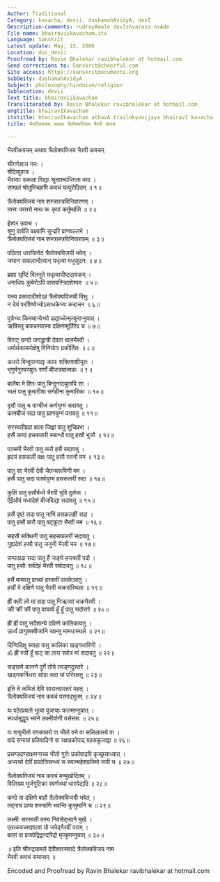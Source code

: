 ```yaml
---
Author: Traditional
Category: kavacha, devii, dashamahAvidyA, devI
Description-comments: rudrayAmale devIshvarasa.nvAde
File name: bhairaviikavacham.itx
Language: Sanskrit
Latest update: May, 15, 2006
Location: doc_devii
Proofread by: Ravin Bhalekar ravibhalekar at hotmail.com
Send corrections to: Sanskrit@cheerful.com
Site access: https://sanskritdocuments.org
SubDeity: dashamahAvidyA
Subject: philosophy/hinduism/religion
Sublocation: devii
Text title: bhairaviikavacham
Transliterated by: Ravin Bhalekar ravibhalekar at hotmail.com
engtitle: bhairavIkavacham
itxtitle: bhairavIkavacham athavA trailokyavijaya bhairavI kavacha
title: भैरवीकवचम् अथवा त्रैलोक्यविजय भैरवी कवच

---
```

  
 भैरवीकवचम् अथवा त्रैलोक्यविजय भैरवी कवचम्   
  
श्रीगणेशाय नमः ।  
श्रीदेव्युवाच ।  
भैरव्याः सकला विद्याः श्रुताश्चाधिगता मया ।  
साम्प्रतं श्रोतुमिच्छामि कवचं यत्पुरोदितम् ॥ १॥  
  
त्रैलोक्यविजयं नाम शस्त्रास्त्रविनिवारणम् ।  
त्वत्तः परतरो नाथ कः कृपां कर्तुमर्हति ॥ २॥  
  
ईश्वर उवाच ।  
श्रुणु पार्वति वक्ष्यामि सुन्दरि प्राणवल्लभे ।  
त्रैलोक्यविजयं नाम शस्त्रास्त्रविनिवारकम् ॥ ३॥  
  
पठित्वा धारयित्वेदं त्रैलोक्यविजयी भवेत् ।  
जघान सकलान्दैत्यान् यधृत्वा मधुसूदनः ॥ ४॥  
  
ब्रह्मा सृष्टिं वितनुते यधृत्वाभीष्टदायकम् ।  
धनाधिपः कुबेरोऽपि वासवस्त्रिदशेश्वरः ॥ ५॥  
  
यस्य प्रसादादीशोऽहं त्रैलोक्यविजयी विभुः ।  
न देयं परशिष्येभ्योऽसाधकेभ्यः कदाचन ॥ ६॥  
  
पुत्रेभ्यः किमथान्येभ्यो दद्याच्चेन्मृत्युमाप्नुयात् ।  
ऋषिस्तु कवचस्यास्य दक्षिणामूर्तिरेव च ॥ ७॥  
  
विराट् छन्दो जगद्धात्री देवता बालभैरवी ।  
धर्मार्थकाममोक्षेषु विनियोगः प्रकीर्तितः ॥ ८॥  
  
अधरो बिन्दुमानाद्यः कामः शक्तिशशीयुतः ।  
भृगुर्मनुस्वरयुतः सर्गो बीजत्रयात्मकः ॥ ९॥  
  
बालैषा मे शिरः पातु बिन्दुनादयुतापि सा ।  
भालं पातु कुमारीशा सर्गहीना कुमारिका ॥ १०॥  
  
दृशौ पातु च वाग्बीजं कर्णयुग्मं सदावतु ।  
कामबीजं सदा पातु घ्राणयुग्मं परावतु ॥ ११॥  
  
सरस्वतीप्रदा बाला जिह्वां पातु शुचिप्रभा ।  
हस्रैं कण्ठं हसकलरी स्कन्धौ पातु हस्रौ भुजौ ॥ १२॥  
  
पञ्चमी भैरवी पातु करौ हसैं सदावतु ।  
हृदयं हसकलीं वक्षः पातु हसौ स्तनौ मम ॥ १३॥  
  
पातु सा भैरवी देवी चैतन्यरूपिणी मम ।  
हस्रैं पातु सदा पार्श्वयुग्मं हसकलरीं सदा ॥ १४॥  
  
कुक्षिं पातु हसौर्मध्ये भैरवी भुवि दुर्लभा ।  
ऐंईंओंवं मध्यदेशं बीजविद्या सदावतु ॥ १५॥  
  
हस्रैं पृष्ठं सदा पातु नाभिं हसकलह्रीं सदा ।  
पातु हसौं करौ पातु षट्कूटा भैरवी मम ॥ १६॥  
  
सहस्रैं सक्थिनी पातु सहसकलरीं सदावतु ।  
गुह्यदेशं हस्रौ पातु जनुनी भैरवी मम ॥ १७॥  
  
सम्पत्प्रदा सदा पातु हैं जङ्घे हसक्लीं पदौ ।  
पातु हंसौः सर्वदेहं भैरवी सर्वदावतु ॥ १८॥  
  
हसैं मामवतु प्राच्यां हरक्लीं पावकेऽवतु ।  
हसौं मे दक्षिणे पातु भैरवी चक्रसंस्थिता ॥ १९॥  
  
ह्रीं क्लीं ल्वें मां सदा पातु निऋत्यां चक्रभैरवी ।  
क्रीं क्रीं क्रीं पातु वायव्ये हूँ हूँ पातु सदोत्तरे ॥ २०॥  
  
ह्रीं ह्रीं पातु सदैशान्ये दक्षिणे कालिकावतु ।  
ऊर्ध्वं प्रागुक्तबीजानि रक्षन्तु मामधःस्थले ॥ २१॥  
  
दिग्विदिक्षु स्वाहा पातु कालिका खड्गधारिणी ।  
ॐ ह्रीं स्त्रीं हूँ फट् सा तारा सर्वत्र मां सदावतु ॥ २२॥  
  
सङ्ग्रामे कानने दुर्गे तोये तरङ्गदुस्तरे ।  
खड्गकर्त्रिधरा सोग्रा सदा मां परिरक्षतु ॥ २३॥  
  
इति ते कथितं देवि सारात्सारतरं महत् ।  
त्रैलोक्यविजयं नाम कवचं परमाद्भुतम् ॥ २४॥  
  
यः पठेत्प्रयतो भूत्वा पूजायाः फलमाप्नुयात् ।  
स्पर्धामूद्धूय भवने लक्ष्मीर्वाणी वसेत्ततः ॥ २५॥  
  
यः शत्रुभीतो रणकातरो वा भीतो वने वा सलिलालये वा ।  
वादे सभायां प्रतिवादिनो वा रक्षःप्रकोपाद् ग्रहसकुलाद्वा ॥ २६॥  
  
प्रचण्डदण्डाक्षमनाच्च भीतो गुरोः प्रकोपादपि कृच्छ्रसाध्यात् ।  
अभ्यर्च्य देवीं प्रपठेत्रिसन्ध्यं स स्यान्महेशप्रतिमो जयी च ॥ २७॥  
  
त्रैलोक्यविजयं नाम कवचं मन्मुखोदितम् ।  
विलिख्य भूर्जगुटिकां स्वर्णस्थां धारयेद्यदि ॥ २८॥  
  
कण्ठे वा दक्षिणे बाहौ त्रैलोक्यविजयी भवेत् ।  
तद्गात्रं प्राप्य शस्त्राणि भवन्ति कुसुमानि च ॥ २९॥  
  
लक्ष्मीः सरस्वती तस्य निवसेद्भवने मुखे ।  
एतत्कवचमज्ञात्वा यो जपेद्भैरवीं पराम् ।  
बालां वा प्रजपेद्विद्वान्दरिद्रो मृत्युमाप्नुयात् ॥ ३०॥  
  
॥ इति श्रीरुद्रयामले देवीश्वरसंवादे त्रैलोक्यविजयं नाम  
भैरवी कवचं समाप्तम् ॥  
  
  
Encoded and Proofread by Ravin Bhalekar ravibhalekar at hotmail.com  
  
